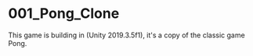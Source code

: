 # 001_Pong_Clone
This game is building in (Unity 2019.3.5f1), it's a copy of the classic game Pong.
